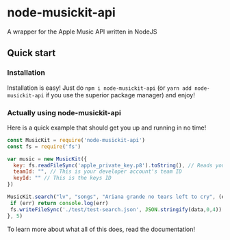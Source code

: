 # node-musickit-api
A wrapper for the Apple Music API written in NodeJS

## Quick start

### Installation
Installation is easy! Just do `npm i node-musickit-api` (or `yarn add node-musickit-api` if you use the superior package manager) and enjoy!

### Actually using node-musickit-api

Here is a quick example that should get you up and running in no time!
```js
const MusicKit = require('node-musickit-api')
const fs = require('fs')

var music = new MusicKit({
  key: fs.readFileSync('apple_private_key.p8').toString(), // Reads your private key
  teamId: "", // This is your developer account's team ID
  keyId: "" // This is the keys ID
})

MusicKit.search("lv", "songs", "Ariana grande no tears left to cry", (err, data) => {
 if (err) return console.log(err)
 fs.writeFileSync('./test/test-search.json', JSON.stringify(data,0,4))
}, 5)
```
To learn more about what all of this does, read the documentation!
